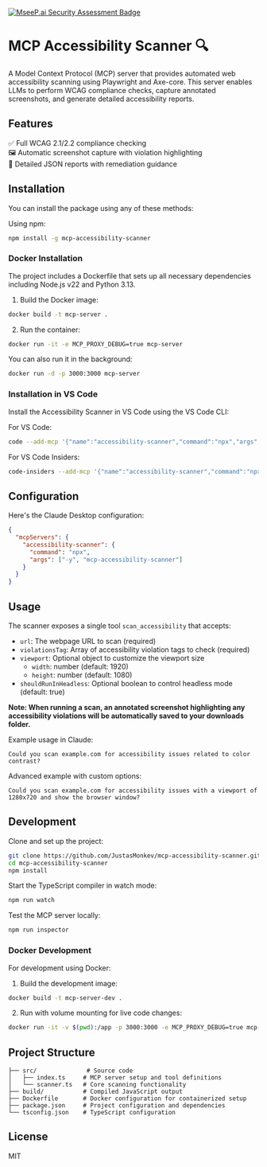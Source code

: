 [![MseeP.ai Security Assessment Badge](https://mseep.net/pr/justasmonkev-mcp-accessibility-scanner-badge.png)](https://mseep.ai/app/justasmonkev-mcp-accessibility-scanner)

# MCP Accessibility Scanner 🔍

A Model Context Protocol (MCP) server that provides automated web accessibility scanning using Playwright and Axe-core. This server enables LLMs to perform WCAG compliance checks, capture annotated screenshots, and generate detailed accessibility reports.

## Features

✅ Full WCAG 2.1/2.2 compliance checking  
🖼️ Automatic screenshot capture with violation highlighting  
📄 Detailed JSON reports with remediation guidance

## Installation

You can install the package using any of these methods:

Using npm:
```bash
npm install -g mcp-accessibility-scanner
```

### Docker Installation

The project includes a Dockerfile that sets up all necessary dependencies including Node.js v22 and Python 3.13.

1. Build the Docker image:
```bash
docker build -t mcp-server . 
```

2. Run the container:
```bash
docker run -it -e MCP_PROXY_DEBUG=true mcp-server
```

You can also run it in the background:
```bash
docker run -d -p 3000:3000 mcp-server
```

### Installation in VS Code

Install the Accessibility Scanner in VS Code using the VS Code CLI:

For VS Code:
```bash
code --add-mcp '{"name":"accessibility-scanner","command":"npx","args":["mcp-accessibility-scanner"]}'
```

For VS Code Insiders:
```bash
code-insiders --add-mcp '{"name":"accessibility-scanner","command":"npx","args":["mcp-accessibility-scanner"]}'
```

## Configuration

Here's the Claude Desktop configuration:

```json
{
  "mcpServers": {
    "accessibility-scanner": {
      "command": "npx",
      "args": ["-y", "mcp-accessibility-scanner"]
    }
  }
}
```

## Usage

The scanner exposes a single tool `scan_accessibility` that accepts:

- `url`: The webpage URL to scan (required)
- `violationsTag`: Array of accessibility violation tags to check (required)
- `viewport`: Optional object to customize the viewport size
  - `width`: number (default: 1920)
  - `height`: number (default: 1080)
- `shouldRunInHeadless`: Optional boolean to control headless mode (default: true)

**Note: When running a scan, an annotated screenshot highlighting any accessibility violations will be automatically saved to your downloads folder.**

Example usage in Claude:
```
Could you scan example.com for accessibility issues related to color contrast?
```

Advanced example with custom options:
```
Could you scan example.com for accessibility issues with a viewport of 1280x720 and show the browser window?
```

## Development

Clone and set up the project:
```bash
git clone https://github.com/JustasMonkev/mcp-accessibility-scanner.git
cd mcp-accessibility-scanner
npm install
```

Start the TypeScript compiler in watch mode:
```bash
npm run watch
```

Test the MCP server locally:
```bash
npm run inspector
```

### Docker Development

For development using Docker:

1. Build the development image:
```bash
docker build -t mcp-server-dev .
```

2. Run with volume mounting for live code changes:
```bash
docker run -it -v $(pwd):/app -p 3000:3000 -e MCP_PROXY_DEBUG=true mcp-server-dev
```

## Project Structure

```
├── src/              # Source code
│   ├── index.ts     # MCP server setup and tool definitions
│   └── scanner.ts   # Core scanning functionality
├── build/           # Compiled JavaScript output
├── Dockerfile       # Docker configuration for containerized setup
├── package.json     # Project configuration and dependencies
└── tsconfig.json    # TypeScript configuration
```

## License

MIT

